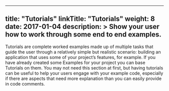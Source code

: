 
---
title: "Tutorials"
linkTitle: "Tutorials"
weight: 8
date: 2017-01-04
description: >
  Show your user how to work through some end to end examples.
---

Tutorials are complete worked examples made up of multiple tasks that guide the user through a relatively simple but realistic scenario: building an application that uses some of your project’s features, for example. If you have already created some Examples for your project you can base Tutorials on them. You may not need this section at first, but having tutorials can be useful to help your users engage with your example code, especially if there are aspects that need more explanation than you can easily provide in code comments.

